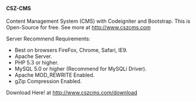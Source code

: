 #### CSZ-CMS

Content Management System (CMS) with Codeigniter and Bootstrap. This is Open-Source for free.
See more at http://www.cszcms.com

Server Recommend Requirements:
- Best on browsers FireFox, Chrome, Safari, IE9.
- Apache Server.
- PHP 5.3 or higher.
- MySQL 5.0 or higher (Recommend for MySQLi Driver).
- Apache MOD_REWRITE Enabled.
- gZip Compression Enabled.

Download Here! at http://www.cszcms.com/download
